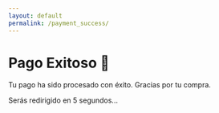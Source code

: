```yaml
---
layout: default
permalink: /payment_success/
---
```


# Pago Exitoso 🎉

Tu pago ha sido procesado con éxito. Gracias por tu compra.

<script>
  document.addEventListener('DOMContentLoaded', async function () {
    console.log('Success page loaded.');

    const urlParams = new URLSearchParams(window.location.search);
    console.log('URL Parameters:', Object.fromEntries(urlParams.entries()));

    const paymentSuccess = urlParams.get('payment_success');
    const plan = urlParams.get('plan');

    if (paymentSuccess === 'true' && plan) {
      const user = netlifyIdentity.currentUser();

      if (!user) {
        console.error('No user logged in. Cannot update metadata.');
        return;
      }

      console.log('User found:', user);

      try {
        // Get the JWT token (some updates require authentication)
        const token = await user.jwt();
        console.log('JWT Token received:', token);

        console.log('Updating user metadata with subscription_plan:', plan);

        // Update user metadata
        const updatedUser = await user.update({
          user_metadata: { subscription_plan: plan }
        });

        console.log('Subscription plan updated successfully:', updatedUser);

        // Verify if the update was successful
        if (updatedUser?.user_metadata?.subscription_plan === plan) {
          console.log('User metadata confirmed with updated subscription plan:', updatedUser.user_metadata.subscription_plan);
        } else {
          console.error('User metadata update failed, plan mismatch:', updatedUser.user_metadata);
        }

        // Manually refresh the user session to ensure persistence
        const refreshedUser = await netlifyIdentity.refresh();
        console.log('User metadata after refresh:', refreshedUser);

        if (refreshedUser?.user_metadata?.subscription_plan === plan) {
          console.log('User metadata confirmed after refresh:', refreshedUser.user_metadata.subscription_plan);
        } else {
          console.error('Subscription plan did not persist after refresh:', refreshedUser.user_metadata);
        }

      } catch (error) {
        console.error('Error updating subscription plan:', error);
      }
    } else {
      console.warn('Missing required query parameters (payment_success and/or plan).');
    }
  });
</script>

<p id="message">Serás redirigido en <span id="countdown">5</span> segundos...</p>

<script>
  let timeLeft = 5;
  const countdownElement = document.getElementById("countdown");

  let timer = setInterval(() => {
    timeLeft--;
    countdownElement.textContent = timeLeft;
    
    if (timeLeft <= 0) {
      clearInterval(timer);
      window.location.href = "/micuenta";
    }
  }, 1000);
</script>
